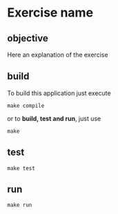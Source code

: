 # Exercise name
## objective
Here an explanation of the exercise

## build
To build this application just execute
```
make compile
```
or to **build, test and run**, just use 
```
make
```

## test
```
make test
```

## run
```
make run
```